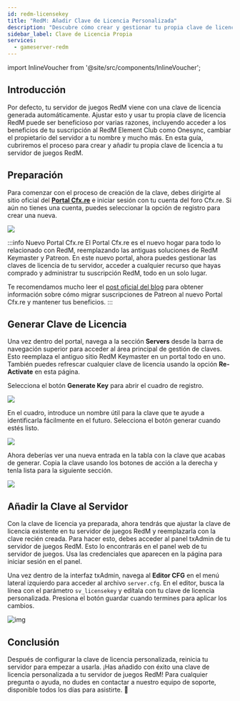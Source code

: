```yaml
---
id: redm-licensekey
title: "RedM: Añadir Clave de Licencia Personalizada"
description: "Descubre cómo crear y gestionar tu propia clave de licencia RedM para desbloquear beneficios de suscripción y personalizar la configuración de tu servidor → Aprende más ahora"
sidebar_label: Clave de Licencia Propia
services:
  - gameserver-redm
---
```


import InlineVoucher from '@site/src/components/InlineVoucher';

## Introducción

Por defecto, tu servidor de juegos RedM viene con una clave de licencia generada automáticamente. Ajustar esto y usar tu propia clave de licencia RedM puede ser beneficioso por varias razones, incluyendo acceder a los beneficios de tu suscripción al RedM Element Club como Onesync, cambiar el propietario del servidor a tu nombre y mucho más. En esta guía, cubriremos el proceso para crear y añadir tu propia clave de licencia a tu servidor de juegos RedM.

<InlineVoucher />

## Preparación

Para comenzar con el proceso de creación de la clave, debes dirigirte al sitio oficial del **[Portal Cfx.re](https://portal.cfx.re/)** e iniciar sesión con tu cuenta del foro Cfx.re. Si aún no tienes una cuenta, puedes seleccionar la opción de registro para crear una nueva.

![](https://screensaver01.zap-hosting.com/index.php/s/j5onRjCSN42dbie/preview)

:::info Nuevo Portal Cfx.re
El Portal Cfx.re es el nuevo hogar para todo lo relacionado con RedM, reemplazando las antiguas soluciones de RedM Keymaster y Patreon. En este nuevo portal, ahora puedes gestionar las claves de licencia de tu servidor, acceder a cualquier recurso que hayas comprado y administrar tu suscripción RedM, todo en un solo lugar.

Te recomendamos mucho leer el [post oficial del blog](https://forum.cfx.re/t/introducing-the-cfx-re-portal/5287316/) para obtener información sobre cómo migrar suscripciones de Patreon al nuevo Portal Cfx.re y mantener tus beneficios.
:::

## Generar Clave de Licencia

Una vez dentro del portal, navega a la sección **Servers** desde la barra de navegación superior para acceder al área principal de gestión de claves. Esto reemplaza el antiguo sitio RedM Keymaster en un portal todo en uno. También puedes refrescar cualquier clave de licencia usando la opción **Re-Activate** en esta página.

Selecciona el botón **Generate Key** para abrir el cuadro de registro.

![](https://screensaver01.zap-hosting.com/index.php/s/JQ6dkNHZcBD4e4B/preview)

En el cuadro, introduce un nombre útil para la clave que te ayude a identificarla fácilmente en el futuro. Selecciona el botón generar cuando estés listo.

![](https://screensaver01.zap-hosting.com/index.php/s/3cYyRo7pgzQraz2/preview)

Ahora deberías ver una nueva entrada en la tabla con la clave que acabas de generar. Copia la clave usando los botones de acción a la derecha y tenla lista para la siguiente sección.

![](https://screensaver01.zap-hosting.com/index.php/s/3Hd8tQqJA4xPKWk/preview)

## Añadir la Clave al Servidor

Con la clave de licencia ya preparada, ahora tendrás que ajustar la clave de licencia existente en tu servidor de juegos RedM y reemplazarla con la clave recién creada. Para hacer esto, debes acceder al panel txAdmin de tu servidor de juegos RedM. Esto lo encontrarás en el panel web de tu servidor de juegos. Usa las credenciales que aparecen en la página para iniciar sesión en el panel.

Una vez dentro de la interfaz txAdmin, navega al **Editor CFG** en el menú lateral izquierdo para acceder al archivo `server.cfg`. En el editor, busca la línea con el parámetro `sv_licensekey` y edítala con tu clave de licencia personalizada. Presiona el botón guardar cuando termines para aplicar los cambios.

![img](https://screensaver01.zap-hosting.com/index.php/s/KKQ8aRBKo9246yR/preview)

## Conclusión

Después de configurar la clave de licencia personalizada, reinicia tu servidor para empezar a usarla. ¡Has añadido con éxito una clave de licencia personalizada a tu servidor de juegos RedM! Para cualquier pregunta o ayuda, no dudes en contactar a nuestro equipo de soporte, disponible todos los días para asistirte. 🙂

<InlineVoucher />
